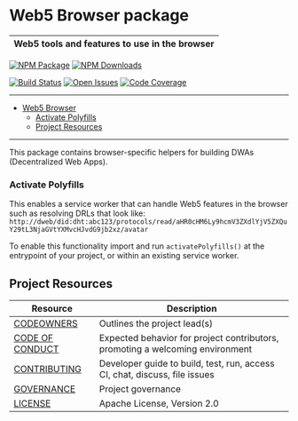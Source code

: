 # Web5 Browser package

| Web5 tools and features to use in the browser |
| --------------------------------------------- |

[![NPM Package][browser-npm-badge]][browser-npm-link]
[![NPM Downloads][browser-downloads-badge]][browser-npm-link]

[![Build Status][browser-build-badge]][browser-build-link]
[![Open Issues][browser-issues-badge]][browser-issues-link]
[![Code Coverage][browser-coverage-badge]][browser-coverage-link]

---

- [Web5 Browser](#introduction)
  - [Activate Polyfills](#activate-polyfills)
  - [Project Resources](#project-resources)

---

<a id="introduction"></a>

This package contains browser-specific helpers for building DWAs (Decentralized Web Apps).

### Activate Polyfills

This enables a service worker that can handle Web5 features in the browser such as resolving DRLs that look like: `http://dweb/did:dht:abc123/protocols/read/aHR0cHM6Ly9hcmV3ZXdlYjV5ZXQuY29tL3NjaGVtYXMvcHJvdG9jb2xz/avatar`

To enable this functionality import and run `activatePolyfills()` at the entrypoint of your project, or within an existing service worker.

## Project Resources

| Resource                                | Description                                                                   |
| --------------------------------------- | ----------------------------------------------------------------------------- |
| [CODEOWNERS][codeowners-link]           | Outlines the project lead(s)                                                  |
| [CODE OF CONDUCT][code-of-conduct-link] | Expected behavior for project contributors, promoting a welcoming environment |
| [CONTRIBUTING][contributing-link]       | Developer guide to build, test, run, access CI, chat, discuss, file issues    |
| [GOVERNANCE][governance-link]           | Project governance                                                            |
| [LICENSE][license-link]                 | Apache License, Version 2.0                                                   |

[browser-npm-badge]: https://img.shields.io/npm/v/@web5/browser.svg?style=flat&color=blue&santize=true
[browser-npm-link]: https://www.npmjs.com/package/@web5/browser
[browser-downloads-badge]: https://img.shields.io/npm/dt/@web5/browser?&color=blue
[browser-build-badge]: https://img.shields.io/github/actions/workflow/status/TBD54566975/web5-js/tests-ci.yml?branch=main&label=build
[browser-build-link]: https://github.com/TBD54566975/web5-js/actions/workflows/tests-ci.yml
[browser-coverage-badge]: https://img.shields.io/codecov/c/gh/TBD54566975/web5-js/main?style=flat&token=YI87CKF1LI
[browser-coverage-link]: https://app.codecov.io/github/TBD54566975/web5-js/tree/main/packages%2Fcrypto
[browser-issues-badge]: https://img.shields.io/github/issues/TBD54566975/web5-js/package:%20crypto?label=issues
[browser-issues-link]: https://github.com/TBD54566975/web5-js/issues?q=is%3Aopen+is%3Aissue+label%3A"package%3A+crypto"
[browser-aws-kms-repo-link]: https://github.com/TBD54566975/web5-js/tree/main/packages/browser-aws-kms
[browser-repo-link]: https://github.com/TBD54566975/web5-js/tree/main/packages/crypto
[browser-jsdelivr-link]: https://www.jsdelivr.com/package/npm/@web5/browser
[browser-jsdelivr-browser]: https://cdn.jsdelivr.net/npm/@web5/browser/dist/browser.mjs
[browser-unpkg-link]: https://unpkg.com/@web5/browser
[browser-unpkg-browser]: https://unpkg.com/@web5/browser/dist/browser.mjs
[codeowners-link]: https://github.com/TBD54566975/web5-js/blob/main/CODEOWNERS
[code-of-conduct-link]: https://github.com/TBD54566975/web5-js/blob/main/CODE_OF_CONDUCT.md
[contributing-link]: https://github.com/TBD54566975/web5-js/blob/main/CONTRIBUTING.md
[governance-link]: https://github.com/TBD54566975/web5-js/blob/main/GOVERNANCE.md
[license-link]: https://github.com/TBD54566975/web5-js/blob/main/LICENSE
[discord-badge]: https://img.shields.io/discord/937858703112155166?color=5865F2&logo=discord&logoColor=white
[discord-link]: https://discord.com/channels/937858703112155166/969272658501976117
